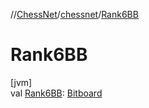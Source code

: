 //[ChessNet](../../index.md)/[chessnet](index.md)/[Rank6BB](-rank6-b-b.md)

# Rank6BB

[jvm]\
val [Rank6BB](-rank6-b-b.md): [Bitboard](index.md#610777926%2FClasslikes%2F-1216412040)
